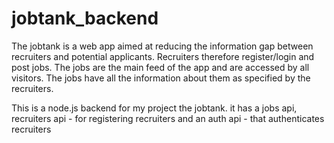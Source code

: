 # jobtank_backend
The jobtank is a web app aimed at reducing the information gap between recruiters and potential applicants. Recruiters therefore register/login and post jobs. The jobs are the main feed of the app and are accessed by all visitors. The jobs have all the information about them as specified by the recruiters.

This is a node.js backend for my project the jobtank. it has a jobs api, recruiters api - for registering recruiters and an auth api - that authenticates recruiters
